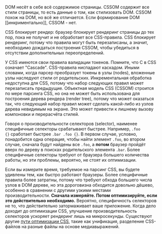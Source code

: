 DOM несёт в себе всё содержимое страницы. CSSOM содержит все стили страницы, то есть данные о том, как стилизовать DOM. CSSOM похож на DOM, но всё же отличается. Если формирование DOM [[инкриментально]], CSSOM - нет. 

CSS блокирует рендер: браузер блокирует рендеринг страницы до тех пор, пока не получит и не обработает все CSS-правила. CSS блокирует рендеринг, потому что правила могут быть перезаписаны, а значит, необходимо дождаться построения CSSOM, чтобы убедиться в отсутствии дополнительных переопределений.


У CSS имеются свои правила валидации токенов. Помните, что C в CSS означает "Cascade". CSS-правила ниспадают каскадом. Иными словами, когда парсер преобразует токены в узлы (nodes), вложенные узлы наследуют стили от родительских. Инкрементальная обработка недоступна для CSS, потому что набор следующих правил может перезаписать предыдущие. Объектная модель CSS (CSSOM) строится по мере парсинга CSS, но она не может быть использована для построения дерева рендера (render tree), потому что может оказаться так, что следующий набор правил может сделать какой-либо из узлов дерева невидимым на экране. Это может привести к лишнему вызову компоновки и перерасчёта стилей.


Говоря о производительности селекторов (selector), наименее специфичные селекторы срабатывают быстрее. Например, `.foo {}` сработает быстрее `.bar .foo {}`. В первом случае, условно, понадобится одна операция, чтобы найти элемент `.foo`, во втором случае, сначала будут найдены все `.foo`, а **потом** браузер пройдёт вверх по дереву в поисках родительского элемента `.bar`. Более специфичные селекторы требуют от браузера большего количества работы, но эти проблемы, вероятно, не стоят их оптимизации.


Если вы измерите время, требуемое на парсинг CSS, вы будете удивлены тем, как быстро работают браузеры. Более специфичные правила более затратны, потому что требуют обхода большего числа узлов в DOM дереве, но эта дороговизна обходится довольно дёшево, особенно в сравнении с другими узкими местами производительности. **Сначала измеряйте. Потом оптимизируйте, если это действительно необходимо.** Вероятно, специфичность селекторов не то, что действительно затормаживает ваше приложение. Когда дело доходит до оптимизации CSS, улучшение производительность селекторов ускоряет рендеринг лишь на микросекунды. Существуют другие [пути оптимизации CSS](https://developer.mozilla.org/en-US/docs/Learn_web_development/Extensions/Performance/CSS), такие как унификация, разделение CSS-файлов на разные файлы на основе медиавыражений.

